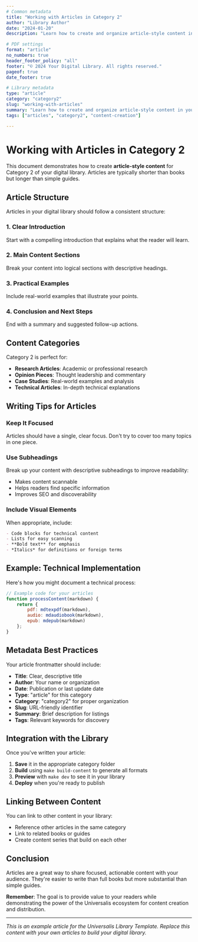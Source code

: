 ```yaml
---
# Common metadata
title: "Working with Articles in Category 2"
author: "Library Author"
date: "2024-01-20"
description: "Learn how to create and organize article-style content in your digital library. This example shows best practices for shorter-form content."

# PDF settings
format: "article"
no_numbers: true
header_footer_policy: "all"
footer: "© 2024 Your Digital Library. All rights reserved."
pageof: true
date_footer: true

# Library metadata
type: "article"
category: "category2"
slug: "working-with-articles"
summary: "Learn how to create and organize article-style content in your digital library. This example shows best practices for shorter-form content."
tags: ["articles", "category2", "content-creation"]

---
```


# Working with Articles in Category 2

This document demonstrates how to create **article-style content** for Category 2 of your digital library. Articles are typically shorter than books but longer than simple guides.

## Article Structure

Articles in your digital library should follow a consistent structure:

### 1. Clear Introduction
Start with a compelling introduction that explains what the reader will learn.

### 2. Main Content Sections
Break your content into logical sections with descriptive headings.

### 3. Practical Examples
Include real-world examples that illustrate your points.

### 4. Conclusion and Next Steps
End with a summary and suggested follow-up actions.

## Content Categories

Category 2 is perfect for:

- **Research Articles**: Academic or professional research
- **Opinion Pieces**: Thought leadership and commentary  
- **Case Studies**: Real-world examples and analysis
- **Technical Articles**: In-depth technical explanations

## Writing Tips for Articles

### Keep It Focused
Articles should have a single, clear focus. Don't try to cover too many topics in one piece.

### Use Subheadings
Break up your content with descriptive subheadings to improve readability:

- Makes content scannable
- Helps readers find specific information
- Improves SEO and discoverability

### Include Visual Elements

When appropriate, include:

```markdown
- Code blocks for technical content
- Lists for easy scanning
- **Bold text** for emphasis
- *Italics* for definitions or foreign terms
```

## Example: Technical Implementation

Here's how you might document a technical process:

```javascript
// Example code for your articles
function processContent(markdown) {
    return {
        pdf: mdtexpdf(markdown),
        audio: mdaudiobook(markdown),
        epub: mdepub(markdown)
    };
}
```

## Metadata Best Practices

Your article frontmatter should include:

- **Title**: Clear, descriptive title
- **Author**: Your name or organization
- **Date**: Publication or last update date
- **Type**: "article" for this category
- **Category**: "category2" for proper organization
- **Slug**: URL-friendly identifier
- **Summary**: Brief description for listings
- **Tags**: Relevant keywords for discovery

## Integration with the Library

Once you've written your article:

1. **Save** it in the appropriate category folder
2. **Build** using `make build-content` to generate all formats
3. **Preview** with `make dev` to see it in your library
4. **Deploy** when you're ready to publish

## Linking Between Content

You can link to other content in your library:

- Reference other articles in the same category
- Link to related books or guides
- Create content series that build on each other

## Conclusion

Articles are a great way to share focused, actionable content with your audience. They're easier to write than full books but more substantial than simple guides.

**Remember**: The goal is to provide value to your readers while demonstrating the power of the Universalis ecosystem for content creation and distribution.

---

*This is an example article for the Universalis Library Template. Replace this content with your own articles to build your digital library.*
